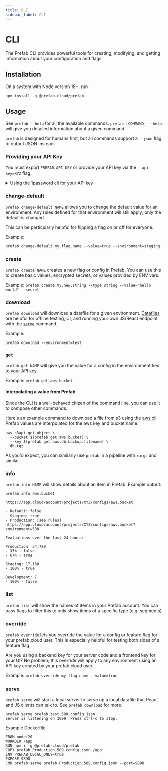 ```yaml
---
title: CLI
sidebar_label: CLI
---
```


# CLI

The Prefab CLI provides powerful tools for creating, modifying, and getting information about your configuration and flags.

## Installation

On a system with Node version 18+, run

```
npm install -g @prefab-cloud/prefab
```

## Usage

See `prefab --help` for all the available commands. `prefab [COMMAND] --help` will give you detailed information about a given command.

`prefab` is designed for humans first, but all commands support a `--json` flag to output JSON instead.

### Providing your API Key

You must export `PREFAB_API_KEY` or provide your API key via the `--api-key=XYZ` flag.

<details><summary>Using the 1password cli for your API key</summary>

To use the [1password cli](https://developer.1password.com/docs/cli/get-started) for this, you can do the following (replace the `op://...` with the secret reference for your API key).

```
prefab --api-key=(op read "op://Private/Prefab API KEY/credential")
```

</details>

### change-default

`prefab change-default NAME` allows you to change the default value for an environment. Any rules defined for that environment will still apply; only the default is changed.

This can be particularly helpful for flipping a flag on or off for everyone.

Example:

`prefab change-default my.flag.name --value=true --environment=staging`

### create

`prefab create NAME` creates a new flag or config in Prefab. You can use this to create basic values, encrypted secrets, or values provided by ENV vars.

Example: `prefab create my.new.string --type string --value="hello world" --secret`

### download

`prefab download` will download a datafile for a given environment. [Datafiles](/docs/explanations/concepts/testing) are helpful for offline testing, CI, and running your own JS/React endpoint with the [`serve`](#serve) command.

Example:

`prefab download --environment=test`

### `get`

`prefab get NAME` will give you the value for a config in the environment tied to your API key.

Example: `prefab get aws.bucket`

#### Interpolating a value from Prefab

Since the CLI is a well-behaved citizen of the command line, you can use it to compose other commands.

Here's an example command to download a file from s3 using the [aws cli](https://aws.amazon.com/cli/). Prefab values are interpolated for the aws key and bucket name.

```
aws s3api get-object \
  --bucket $(prefab get aws.bucket) \
  --key $(prefab get aws.db.backup.filename) \
  db.tgz
```

As you'd expect, you can similarly use `prefab` in a pipeline with `xargs` and similar.

### info

`prefab info NAME` will show details about an item in Prefab. Example output:

```
prefab info aws.bucket

https://app.cloud/account/projects/XYZ/configs/aws.bucket

- Default: false
- Staging: true
- Production: [see rules] https://app.cloud/account/projects/XYZ/configs/aws.bucket?environment=588

Evaluations over the last 24 hours:

Production: 34,789
- 33% - false
- 67% - true

Staging: 17,138
- 100% - true

Development: 7
- 100% - false
```

### list

`prefab list` will show the names of items in your Prefab account. You can pass flags to filter this to only show items of a specific type (e.g. segments).

### override

`prefab override` lets you override the value for a config or feature flag for your prefab.cloud user. This is especially helpful for testing both sides of a feature flag.

Are you using a backend key for your server code and a frontend key for your UI? No problem; this override will apply to any environment using an API key created by your prefab.cloud user.

Example: `prefab override my.flag.name --value=true`

### serve

`prefab serve` will start a local server to serve up a local datafile that React and JS clients can talk to. See `prefab download` for more.

```
prefab serve prefab.test.588.config.json
Server is listening on 3099. Press ctrl-c to stop.
```

Example Dockerfile

```
FROM node:20
WORKDIR /app
RUN npm i -g @prefab-cloud/prefab
COPY prefab.Production.589.config.json /app
ENV PREFAB_LOCAL_ONLY=true
EXPOSE 9898
CMD prefab serve prefab.Production.589.config.json --port=9898
```
